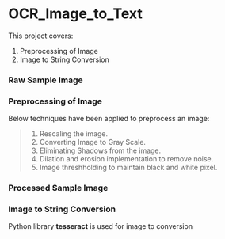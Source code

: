 # OCR_Image_to_Text

This project covers:

1. Preprocessing of Image 
2. Image to String Conversion

### Raw Sample Image

### Preprocessing of Image 
Below techniques have been applied to preprocess an image:

> 1. Rescaling the image.
> 2. Converting Image to Gray Scale.
> 3. Eliminating Shadows from the image.
> 4. Dilation and erosion implementation to remove noise.
> 5. Image threshholding to maintain black and white pixel.

### Processed Sample Image

### Image to String Conversion
Python library **tesseract** is used for image to conversion
